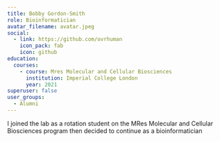 ```yaml
---
title: Bobby Gordon-Smith
role: Bioinformatician
avatar_filename: avatar.jpeg
social:
  - link: https://github.com/ovrhuman
    icon_pack: fab
    icon: github
education:
  courses:
    - course: Mres Molecular and Cellular Biosciences
      institution: Imperial College London
      year: 2021
superuser: false
user_groups:
  - Alumni
---
```

I joined the lab as a rotation student on the MRes Molecular and Cellular Biosciences program then decided to continue as a bioinformatician
